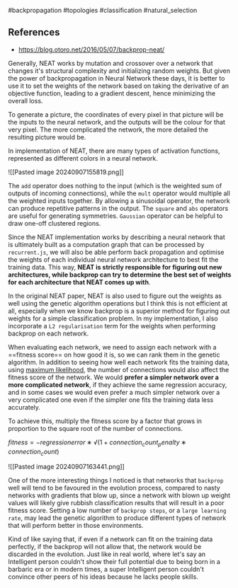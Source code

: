 #backpropagation #topologies #classification #natural_selection 

## References
- https://blog.otoro.net/2016/05/07/backprop-neat/

Generally, NEAT works by mutation and crossover over a network that changes it's structural complexity and initializing random weights. But given the power of backpropagation in Neural Network these days, it is better to use it to set the weights of the network based on taking the derivative of an objective function, leading to a gradient descent, hence minimizing the overall loss.

To generate a picture, the coordinates of every pixel in that picture will be the inputs to the neural network, and the outputs will be the colour for that very pixel. The more complicated the network, the more detailed the resulting picture would be.

In implementation of NEAT, there are many types of activation functions, represented as different colors in a neural network. 

![[Pasted image 20240907155819.png]]

The `add` operator does nothing to the input (which is the weighted sum of outputs of incoming connections), while the `mult` operator would multiple all the weighted inputs together. By allowing a sinusoidal operator, the network can produce repetitive patterns in the output. The `square` and `abs` operators are useful for generating symmetries. `Gaussian` operator can be helpful to draw one-off clustered regions.

Since the NEAT implementation works by describing a neural network that is ultimately built as a computation graph that can be processed by `recurrent.js`, we will also be able perform back propagation and optimise the weights of each individual neural network architecture to best fit the training data. This way, **NEAT is strictly responsible for figuring out new architectures, while backprop can try to determine the best set of weights for each architecture that NEAT comes up with**. 

In the original NEAT paper, NEAT is also used to figure out the weights as well using the genetic algorithm operations but I think this is not efficient at all, especially when we know backprop is a superior method for figuring out weights for a simple classification problem. In my implementation, I also incorporate a `L2 regularisation` term for the weights when performing backprop on each network.

When evaluating each network, we need to assign each network with a ==fitness score== on how good it is, so we can rank them in the genetic algorithm. In addition to seeing how well each network fits the training data, using [maximum likelihood](https://en.wikipedia.org/wiki/Logistic_regression#Maximum_likelihood_estimation), the number of connections would also affect the fitness score of the network. We would **prefer a simpler network over a more complicated network**, if they achieve the same regression accuracy, and in some cases we would even prefer a much simpler network over a very complicated one even if the simpler one fits the training data less accurately. 

To achieve this, multiply the fitness score by a factor that grows in proportion to the square root of the number of connections.

$fitness= −regression_​​​error ∗ √​(1+connection_count_penalty∗ connection_count)​​​$

![[Pasted image 20240907163441.png]]

One of the more interesting things I noticed is that networks that `backprop` well will tend to be favoured in the evolution process, compared to nasty networks with gradients that blow up, since a network with blown up weight values will likely give rubbish classification results that will result in a poor fitness score. Setting a low number of `backprop steps`, or a `large learning rate`, may lead the genetic algorithm to produce different types of network that will perform better in those environments.

Kind of like saying that, if even if a network can fit on the training data perfectly, if the backprop will not allow that, the network would be discarded in the evolution. Just like in real world, where let's say an Intelligent person couldn't show their full potential due to being born in a barbaric era or in modern times, a super Intelligent person couldn't convince other peers of his ideas because he lacks people skills.